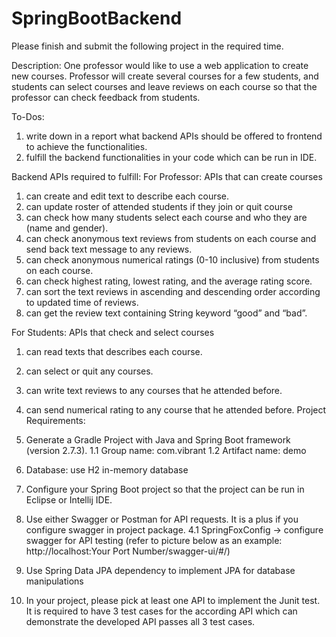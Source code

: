 # SpringBootBackend

Please finish and submit the following project in the required time.

Description:
One professor would like to use a web application to create new courses.
Professor will create several courses for a few students, and students can select courses and leave reviews on each course so that the professor can check feedback from students. 

To-Dos:
1. write down in a report what backend APIs should be offered to frontend to achieve the functionalities. 
2. fulfill the backend functionalities in your code which can be run in IDE.

Backend APIs required to fulfill:
For Professor: APIs that can create courses
1.	can create and edit text to describe each course.
2.	can update roster of attended students if they join or quit course
3.	can check how many students select each course and who they are (name and gender). 
4.	can check anonymous text reviews from students on each course and send back text message to any reviews.
5.	can check anonymous numerical ratings (0-10 inclusive) from students on each course.
6.	can check highest rating, lowest rating, and the average rating score.
7.	can sort the text reviews in ascending and descending order according to updated time of reviews.
8.	can get the review text containing String keyword “good” and “bad”.

For Students: APIs that check and select courses
1.	can read texts that describes each course.
2.	can select or quit any courses.
3.	can write text reviews to any courses that he attended before.
4.	can send numerical rating to any course that he attended before.
Project Requirements:
1.	Generate a Gradle Project with Java and Spring Boot framework (version 2.7.3).
1.1 Group name: com.vibrant
1.2 Artifact name: demo
2.	Database: use H2 in-memory database

3.	Configure your Spring Boot project so that the project can be run in Eclipse or Intellij IDE.
4.	Use either Swagger or Postman for API requests. It is a plus if you configure swagger in project package.
4.1 SpringFoxConfig → configure swagger for API testing (refer to picture below as an example:   http://localhost:Your Port Number/swagger-ui/#/)
 

5.	Use Spring Data JPA dependency to implement JPA for database manipulations 
6.	In your project, please pick at least one API to implement the Junit test. It is required to have 3 test cases for the according API which can demonstrate the developed API passes all 3 test cases.
